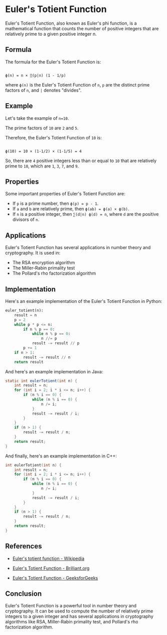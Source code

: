 # Euler's Totient Function

Euler's Totient Function, also known as Euler's phi function, is a mathematical function that counts the number of positive integers that are relatively prime to a given positive integer n.

## Formula

The formula for the Euler's Totient Function is:

```

ϕ(n) = n × ∏(p|n) (1 - 1/p)
```

where `ϕ(n)` is the Euler's Totient Function of `n`, `p` are the distinct prime factors of `n`, and `|` denotes "divides".

## Example

Let's take the example of `n=10`.

The prime factors of `10` are `2` and `5`.

Therefore, the Euler's Totient Function of `10` is:

```

ϕ(10) = 10 × (1-1/2) × (1-1/5) = 4
```

So, there are `4` positive integers less than or equal to `10` that are relatively prime to `10`, which are `1`, `3`, `7`, and `9`.

## Properties

Some important properties of Euler's Totient Function are:

- If `p` is a prime number, then `ϕ(p) = p - 1`.
- If `a` and `b` are relatively prime, then `ϕ(ab) = ϕ(a) × ϕ(b)`.
- If `n` is a positive integer, then `∑(d|n) ϕ(d) = n`, where `d` are the positive divisors of `n`.

## Applications

Euler's Totient Function has several applications in number theory and cryptography. It is used in:

- The RSA encryption algorithm
- The Miller-Rabin primality test
- The Pollard's rho factorization algorithm

## Implementation

Here's an example implementation of the Euler's Totient Function in Python:

```python
euler_totient(n):
    result = n
    p = 2
    while p * p <= n:
        if n % p == 0:
            while n % p == 0:
                n //= p
            result -= result // p
        p += 1
    if n > 1:
        result -= result // n
    return result
```

And here's an example implementation in Java:

```java
static int eulerTotient(int n) {
    int result = n;
    for (int i = 2; i * i <= n; i++) {
        if (n % i == 0) {
            while (n % i == 0) {
                n /= i;
            }
            result -= result / i;
        }
    }
    if (n > 1) {
        result -= result / n;
    }
    return result;
}
```

And finally, here's an example implementation in C++:

```cpp
int eulerTotient(int n) {
    int result = n;
    for (int i = 2; i * i <= n; i++) {
        if (n % i == 0) {
            while (n % i == 0) {
                n /= i;
            }
            result -= result / i;
        }
    }
    if (n > 1) {
        result -= result / n;
    }
    return result;
}
```

## References

- [Euler's totient function - Wikipedia](https://en.wikipedia.org/wiki/Euler's_totient_function)
- [Euler's Totient Function - Brilliant.org](https://brilliant.org/wiki/eulers-t)

- [Euler's Totient Function - GeeksforGeeks](https://www.geeksforgeeks.org/eulers-totient-function/)

## Conclusion

Euler's Totient Function is a powerful tool in number theory and cryptography. It can be used to compute the number of relatively prime integers to a given integer and has several applications in cryptography algorithms like RSA, Miller-Rabin primality test, and Pollard's rho factorization algorithm.
